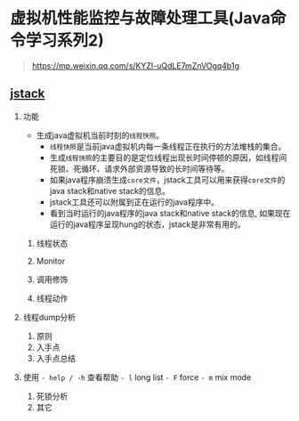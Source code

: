 # 虚拟机性能监控与故障处理工具(Java命令学习系列2)

> https://mp.weixin.qq.com/s/KYZI-uQdLE7mZnVOgq4b1g

## [jstack](https://mp.weixin.qq.com/s/jE0c2KGwAPXToLMDyhT1eg)
1. 功能
    + 生成java虚拟机当前时刻的`线程快照`。
        - `线程快照`是当前java虚拟机内每一条线程正在执行的方法堆栈的集合。
        - 生成`线程快照`的主要目的是定位线程出现长时间停顿的原因，如线程间死锁、死循环、请求外部资源导致的长时间等待等。
        - 如果java程序崩溃生成`core文件`，jstack工具可以用来获得`core文件`的java stack和native stack的信息。
        - jstack工具还可以附属到正在运行的java程序中。
        - 看到当时运行的java程序的java stack和native stack的信息, 如果现在运行的java程序呈现hung的状态，jstack是非常有用的。
    1. 线程状态
        
    2. Monitor
    3. 调用修饰
    4. 线程动作

2. 线程dump分析
    1. 原则
    2. 入手点
    3. 入手点总结

3. 使用
    `- help / -h` 查看帮助
    `- l` long list
    `- F` force
    `- m` mix mode

    1. 死锁分析
    2. 其它